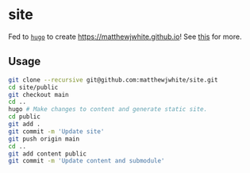 # site

Fed to [`hugo`](https://gohugo.io/) to create https://matthewjwhite.github.io!
See [this](github.com/matthewjwhite/matthewjwhite.github.io) for more.

## Usage

```bash
git clone --recursive git@github.com:matthewjwhite/site.git
cd site/public
git checkout main
cd ..
hugo # Make changes to content and generate static site.
cd public
git add .
git commit -m 'Update site'
git push origin main
cd ..
git add content public
git commit -m 'Update content and submodule'
```
